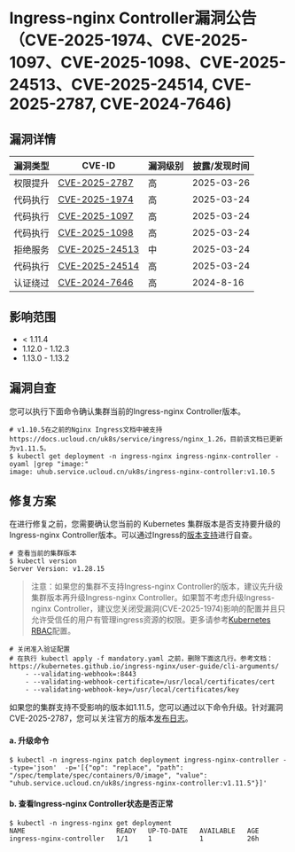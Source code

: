 # Ingress-nginx Controller漏洞公告（CVE-2025-1974、CVE-2025-1097、CVE-2025-1098、CVE-2025-24513、CVE-2025-24514, CVE-2025-2787, CVE-2024-7646)

## 漏洞详情

| 漏洞类型 | CVE-ID                                                             | 漏洞级别 | 披露/发现时间    |
|------|--------------------------------------------------------------------| --- |------------|
| 权限提升 | [CVE-2025-2787](https://www.cve.org/CVERecord?id=CVE-2025-2787)    | 高 | 2025-03-26 |
| 代码执行 | [CVE-2025-1974](https://www.cve.org/CVERecord?id=CVE-2025-1974)    | 高 | 2025-03-24 |
| 代码执行 | [CVE-2025-1097](https://www.cve.org/CVERecord?id=CVE-2025-1097)    | 高 | 2025-03-24 |
| 代码执行 | [CVE-2025-1098](https://www.cve.org/CVERecord?id=CVE-2025-1098)    | 高 | 2025-03-24 |
| 拒绝服务 | [CVE-2025-24513](https://www.cve.org/CVERecord?id=CVE-2025-24513)  | 中 | 2025-03-24 |
| 代码执行 | [CVE-2025-24514](https://www.cve.org/CVERecord?id=CVE-2025-24514)  | 高 | 2025-03-24 |
| 认证绕过 | [CVE-2024-7646](https://www.cve.org/CVERecord?id=CVE-2024-7646)    | 高 | 2024-8-16  |

## 影响范围

- < 1.11.4
- 1.12.0 - 1.12.3
- 1.13.0 - 1.13.2

## 漏洞自查

您可以执行下面命令确认集群当前的Ingress-nginx Controller版本。

```shell
# v1.10.5在之前的Nginx Ingress文档中被支持https://docs.ucloud.cn/uk8s/service/ingress/nginx_1.26，目前该文档已更新为v1.11.5。
$ kubectl get deployment -n ingress-nginx ingress-nginx-controller -oyaml |grep "image:"
image: uhub.service.ucloud.cn/uk8s/ingress-nginx-controller:v1.10.5
```

## 修复方案

在进行修复之前，您需要确认您当前的 Kubernetes 集群版本是否支持要升级的Ingress-nginx Controller版本。可以通过Ingress的[版本支持](https://github.com/kubernetes/ingress-nginx/tree/main?tab=readme-ov-file#supported-versions-table)进行自查。

```shell
# 查看当前的集群版本
$ kubectl version
Server Version: v1.28.15
```

> 注意：如果您的集群不支持Ingress-nginx Controller的版本，建议先升级集群版本再升级Ingress-nginx Controller。如果暂不考虑升级Ingress-nginx Controller，建议您关闭受漏洞(CVE-2025-1974)影响的配置并且只允许受信任的用户有管理ingress资源的权限。更多请参考[Kubernetes RBAC](https://kubernetes.io/zh-cn/docs/reference/access-authn-authz/rbac/)配置。

```shell
# 关闭准入验证配置
# 在执行 kubectl apply -f mandatory.yaml 之前，删除下面这几行。参考文档：https://kubernetes.github.io/ingress-nginx/user-guide/cli-arguments/ 
    - --validating-webhook=:8443
    - --validating-webhook-certificate=/usr/local/certificates/cert
    - --validating-webhook-key=/usr/local/certificates/key
```

如果您的集群支持不受影响的版本如1.11.5，您可以通过以下命令升级。针对漏洞CVE-2025-2787，您可以关注官方的版本[发布日志](https://github.com/kubernetes/ingress-nginx/releases)。

#### a. 升级命令
```shell
$ kubectl -n ingress-nginx patch deployment ingress-nginx-controller --type='json'  -p='[{"op": "replace", "path": "/spec/template/spec/containers/0/image", "value": "uhub.service.ucloud.cn/uk8s/ingress-nginx-controller:v1.11.5"}]'
```
#### b. 查看Ingress-nginx Controller状态是否正常
```shell
$ kubectl -n ingress-nginx get deployment
NAME                       READY   UP-TO-DATE   AVAILABLE   AGE
ingress-nginx-controller   1/1     1            1           26h
```
